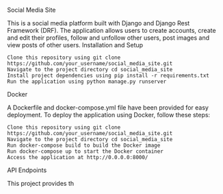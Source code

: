 Social Media Site

This is a social media platform built with Django and Django Rest Framework (DRF). The application allows users to create accounts, create and edit their profiles, follow and unfollow other users, post images and view posts of other users.
Installation and Setup

    Clone this repository using git clone https://github.com/your_username/social_media_site.git
    Navigate to the project directory cd social_media_site
    Install project dependencies using pip install -r requirements.txt
    Run the application using python manage.py runserver

Docker

A Dockerfile and docker-compose.yml file have been provided for easy deployment. To deploy the application using Docker, follow these steps:

    Clone this repository using git clone https://github.com/your_username/social_media_site.git
    Navigate to the project directory cd social_media_site
    Run docker-compose build to build the Docker image
    Run docker-compose up to start the Docker container
    Access the application at http://0.0.0.0:8000/

API Endpoints

This project provides th
